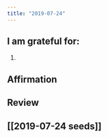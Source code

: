 ```yaml
---
title: "2019-07-24"
---
```

## I am grateful for:
1. 

## Affirmation

## Review



## [[2019-07-24 seeds]]
